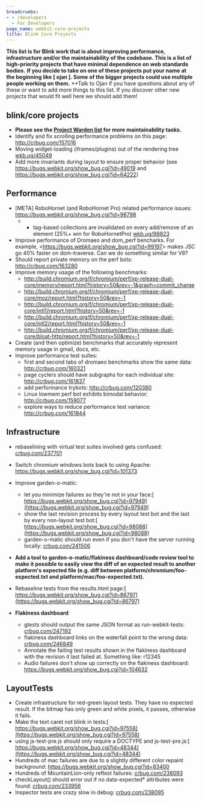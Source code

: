 ```yaml
---
breadcrumbs:
- - /developers
  - For Developers
page_name: webkit-core-projects
title: Blink Core Projects
---
```


**This list is for Blink work that is about improving performance, infrastructure and/or the maintainability of the codebase. This is a list of high-priority projects that have minimal dependence on web standards bodies.**
**If you decide to take on one of these projects put your name at the beginning like \[ ojan \]. Some of the bigger projects could use multiple people working on them.**
**Talk to Ojan if you have questions about any of these or want to add more things to this list. If you discover other new projects that would fit well here we should add them!

## blink/core projects

*   **Please see the [Project Warden
            list](https://code.google.com/p/chromium/issues/list?can=2&q=label%3AProject-Warden&colspec=ID+Pri+M+Iteration+ReleaseBlock+Cr+Status+Owner+Summary+OS+Modified&cells=tiles)
            for more maintainability tasks.**
*   Identify and fix scrolling performance problems on this page:
            <http://crbug.com/157016>
*   Moving widget-loading (iframes/plugins) out of the rendering tree
            [wkb.ug/45049](http://wkb.ug/45049)
*   Add more invariants during layout to ensure proper behavior (see
            <https://bugs.webkit.org/show_bug.cgi?id=49019> and
            <https://bugs.webkit.org/show_bug.cgi?id=64222>)

## Performance

*   \[META\] RoboHornet (and RoboHornet Pro) related performance issues:
            <https://bugs.webkit.org/show_bug.cgi?id=98798>
    *   - tag-based collections are invalidated on every add/remove of
                an element (25%+ win for RoboHornetPro)
                [wkb.ug/98823](http://wkb.ug/98823)
*   Improve performance of Dromaeo and dom_perf bencharks. For example,
            &lt;<https://bugs.webkit.org/show_bug.cgi?id=99197>&gt; makes JSC go
            40% faster on dom-traverse. Can we do something similar for V8?
*   Should report private memory on the perf bots:
            <http://crbug.com/163280>
*   Improve memory usage of the following benchmarks:
    *   <http://build.chromium.org/f/chromium/perf/xp-release-dual-core/memory/report.html?history=50&rev=-1&graph=commit_charge>
    *   <http://build.chromium.org/f/chromium/perf/xp-release-dual-core/moz/report.html?history=50&rev=-1>
    *   <http://build.chromium.org/f/chromium/perf/xp-release-dual-core/intl1/report.html?history=50&rev=-1>
    *   <http://build.chromium.org/f/chromium/perf/xp-release-dual-core/intl2/report.html?history=50&rev=-1>
    *   <http://build.chromium.org/f/chromium/perf/xp-release-dual-core/bloat-http/report.html?history=50&rev=-1>
*   Create (and then optimize) benchmarks that accurately represent
            memory usage in gmail, docs, etc.
*   Improve performance test suites:
    *   first and second tabs of dromaeo benchmarks show the same data:
                <http://crbug.com/160321>
    *   page cyclers should have subgraphs for each individual site:
                <http://crbug.com/161837>
    *   add performance trybots: <http://crbug.com/120380>
    *   Linux lowmem perf bot exhibits bimodal behavior:
                <http://crbug.com/159077>
    *   explore ways to reduce performance test variance:
                <http://crbug.com/161844>

## Infrastructure

*   rebaselining with virtual test suites involved gets confused:
            [crbug.com/237701](http://crbug.com/237701)
*   Switch chromium windows bots back to using Apache:
            <https://bugs.webkit.org/show_bug.cgi?id=101373>
*   Improve garden-o-matic:
    *   let you minimize failures so they're not in your face:[
                https://bugs.webkit.org/show_bug.cgi?id=97949](https://bugs.webkit.org/show_bug.cgi?id=97949)
    *   show the last revision process by every layout test bot and the
                last by every non-layout test bot:[
                https://bugs.webkit.org/show_bug.cgi?id=98088](https://bugs.webkit.org/show_bug.cgi?id=98088)
    *   garden-o-matic should run even if you don't have the server
                running locally: [crbug.com/241506](http://crbug.com/241506)

*   **Add a tool to garden-o-matic/flakiness dashboard/code review tool
            to make it possible to easily view the diff of an expected result to
            another platform's expected file (e.g. diff between
            platform/chromium/foo-expected.txt and
            platform/mac/foo-expected.txt).**
*   Rebaseline tests from the results.html page:[
            https://bugs.webkit.org/show_bug.cgi?id=86797](https://bugs.webkit.org/show_bug.cgi?id=86797)

*   ****Flakiness dashboard****
    *   gtests should output the same JSON format as run-webkit-tests:
                [crbug.com/247192](http://crbug.com/247192)
    *   flakiness dashboard links on the waterfall point to the wrong
                data: [crbug.com/246849](http://crbug.com/246849)
    *   Annotate the failing test results shown in the flakiness
                dashboard with the revision it last failed at. Something like:
                r12345
    *   Audio failures don't show up correctly on the flakiness
                dashboard: <https://bugs.webkit.org/show_bug.cgi?id=104632>

## LayoutTests

*   Create infrastructure for red-green layout tests. They have no
            expected result. If the bitmap has only green and white pixels, it
            passes, otherwise it fails.
*   Make the text caret not blink in tests:[
            https://bugs.webkit.org/show_bug.cgi?id=97558](https://bugs.webkit.org/show_bug.cgi?id=97558)
*   using js-test-pre.js should only require a DOCTYPE and
            js-test-pre.js:[
            https://bugs.webkit.org/show_bug.cgi?id=48344](https://bugs.webkit.org/show_bug.cgi?id=48344)
*   Hundreds of mac failures are due to a slightly different color
            repaint background: <https://bugs.webkit.org/show_bug.cgi?id=83400>
*   Hundreds of MountainLion-only reftest failures:
            [crbug.com/238093](http://crbug.com/238093)
*   checkLayout() should error out if no data-expected\* attributes were
            found: [crbug.com/233956](http://crbug.com/233956)
*   Inspector tests are crazy slow in debug:
            [crbug.com/238095](http://crbug.com/238095)
